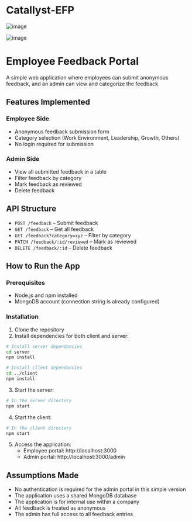 # Catallyst-EFP

![image](https://github.com/user-attachments/assets/f55e07a0-1d48-419b-aea5-d317c82d6764)

![image](https://github.com/user-attachments/assets/03392f75-f8aa-4c4a-b9f8-a470e998fa03)



# Employee Feedback Portal

A simple web application where employees can submit anonymous feedback, and an admin can view and categorize the feedback.

## Features Implemented

### Employee Side
- Anonymous feedback submission form
- Category selection (Work Environment, Leadership, Growth, Others)
- No login required for submission

### Admin Side
- View all submitted feedback in a table
- Filter feedback by category
- Mark feedback as reviewed
- Delete feedback

## API Structure

- `POST /feedback` – Submit feedback
- `GET /feedback` – Get all feedback
- `GET /feedback?category=xyz` – Filter by category
- `PATCH /feedback/:id/reviewed` – Mark as reviewed
- `DELETE /feedback/:id` – Delete feedback

## How to Run the App

### Prerequisites
- Node.js and npm installed
- MongoDB account (connection string is already configured)

### Installation

1. Clone the repository
2. Install dependencies for both client and server:

```bash
# Install server dependencies
cd server
npm install

# Install client dependencies
cd ../client
npm install
```

3. Start the server:
```bash
# In the server directory
npm start
```

4. Start the client:
```bash
# In the client directory
npm start
```

5. Access the application:
   - Employee portal: http://localhost:3000
   - Admin portal: http://localhost:3000/admin

## Assumptions Made

- No authentication is required for the admin portal in this simple version
- The application uses a shared MongoDB database
- The application is for internal use within a company
- All feedback is treated as anonymous
- The admin has full access to all feedback entries
